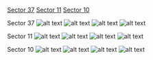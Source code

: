 [Sector 37](#sector37)
[Sector 11](#sector11)
[Sector 10](#sector10)

<a name = "sector37"></a>
Sector 37
![alt text](/images/HATS-17_Sector_37/HATS-17_Sector_37_a_TimeSeries.png)
![alt text](/images/HATS-17_Sector_37/HATS-17_Sector_37_b_FoldedLightCurve.png)
![alt text](/images/HATS-17_Sector_37/HATS-17_Sector_37_b_IndividualTransitsWithFit.png)
![alt text](/images/HATS-17_Sector_37/HATS-17_Sector_37_c_TimingResiduals.png)

<a name = "sector11"></a>
Sector 11
![alt text](/images/HATS-17_Sector_11/HATS-17_Sector_11_a_TimeSeries.png)
![alt text](/images/HATS-17_Sector_11/HATS-17_Sector_11_b_FoldedLightCurve.png)
![alt text](/images/HATS-17_Sector_11/HATS-17_Sector_11_b_IndividualTransitsWithFit.png)
![alt text](/images/HATS-17_Sector_11/HATS-17_Sector_11_c_TimingResiduals.png)

<a name = "sector10"></a>
Sector 10
![alt text](/images/HATS-17_Sector_10/HATS-17_Sector_10_a_TimeSeries.png)
![alt text](/images/HATS-17_Sector_10/HATS-17_Sector_10_b_FoldedLightCurve.png)
![alt text](/images/HATS-17_Sector_10/HATS-17_Sector_10_b_IndividualTransitsWithFit.png)
![alt text](/images/HATS-17_Sector_10/HATS-17_Sector_10_c_TimingResiduals.png)

